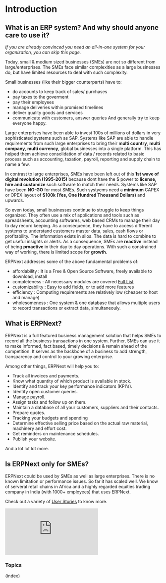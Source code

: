 <!-- add-breadcrumbs -->
# Introduction

## What is an ERP system? And why should anyone care to use it?

*If you are already convinced you need an all-in-one system for your
organization, you can skip this page.*

Today, small & medium sized businesses (SMEs) are not so different from large/enterprises. The SMEs face similar complexities as a large businesses do, but have limited resources to deal with such complexity. 

Small businesses (like their bigger counterparts) have to:
- do accounts to keep track of sales/ purchases
- pay taxes to the goverment
- pay their employees
- manage deliveries within promised timelines
- deliver quality goods and services
- communicate with customers, answer queries
And generally try to keep everyone happy.

Large enterprises have been able to invest 100s of millions of dollars in very sophisticated systems such as SAP. Systems like SAP are able to handle requirements from such large enterprises to bring their **multi country**, **multi company**, **multi currency**, global businesses into a single platform. This has helped them achieve consolidation of data / records related to basic process such as accounting, taxation, payroll, reporting and supply chain to name a few.  

In contrast to large enterprises, SMEs have been left out of this **1st wave of digital revolution (1995-2015)** because dont  have the $ power to **license, hire and customize** such software to match their needs. Systems like SAP have been **NO-GO** for most SMEs. Such systyems need a **minimum** CAPEX or OPEX layout of **$100k (Yes, One Hundred Thousand Dollars)** and upwards. 

So even today, small businesses continue to struggle to keep things organized. They often use a mix of applications and tools such as spreadsheets, accounting softwares, web based CRMs to manage their day to day record keeping. As a consequence, they have to access different systems to understand customers master data, sales, cash flows or profitability. The information exists in silos. The data is hard to combine to get useful insights or alerts. As a consequence, SMEs are **reactive** instead of being **proactive** in their day to day operations. With such a constrained way of working, there is limited scope for **growth**. 

ERPNext addresses some of the above fundamental problems of:
* affordability : It is a Free & Open Source Software, freely available to download, install
* completeness : All necessary modules are covered [Full List](https://erpnext.org/ "ERPNex.Org Homepage")
* customizability : Easy to add fields, or to add more features
* efficiency : Computing requirements are relatively low (cheaper to host and manage) 
* wholesomeness : One system & one database that allows multiple users to record transactions or extract data, simultaneouly. 

## What is ERPNext?

ERPNext is a full featured business management solution that helps SMEs to record all the business transactions  in one system. Further, SMEs can use it to make informed, fact based, timely decisions &  remain ahead of the competition. It serves as the backbone of a business to add strength, transparency and control to your growing enterprise. 

Among other things, ERPNext will help you to:
  * Track all invoices and payments.
  * Know what quantity of which product is available in stock.
  * Identify and track your key performance indicators (KPI's).
  * Identify open customer queries.
  * Manage payroll.
  * Assign tasks and follow up on them.
  * Maintain a database of all your customers, suppliers and their contacts.
  * Prepare quotes.
  * Tracking your budgets and spending
  * Determine effective selling price based on the actual raw material, machinery and effort cost. 
  * Get reminders on maintenance schedules.
  * Publish your website.

And a lot lot lot more.

## Is ERPNext only for SMEs?

ERPNext could be used by SMEs as well as large enterprises. There is no known limitation or performance issues. So far it has scaled well. We know of serveral retail chains in Africa and a highly regarded equities trading company in India (with 1000+ employees) that uses ERPNext. 

Check out a variety of [User Stories](https://erpnext.org/stories) to know more.



<div>
  <div class='embed-container'>
    <iframe src='https://www.youtube.com/embed/vKjHRzMEei0' frameborder='0' allowfullscreen>
    </iframe>
  </div>
</div>

### Topics

{index}
